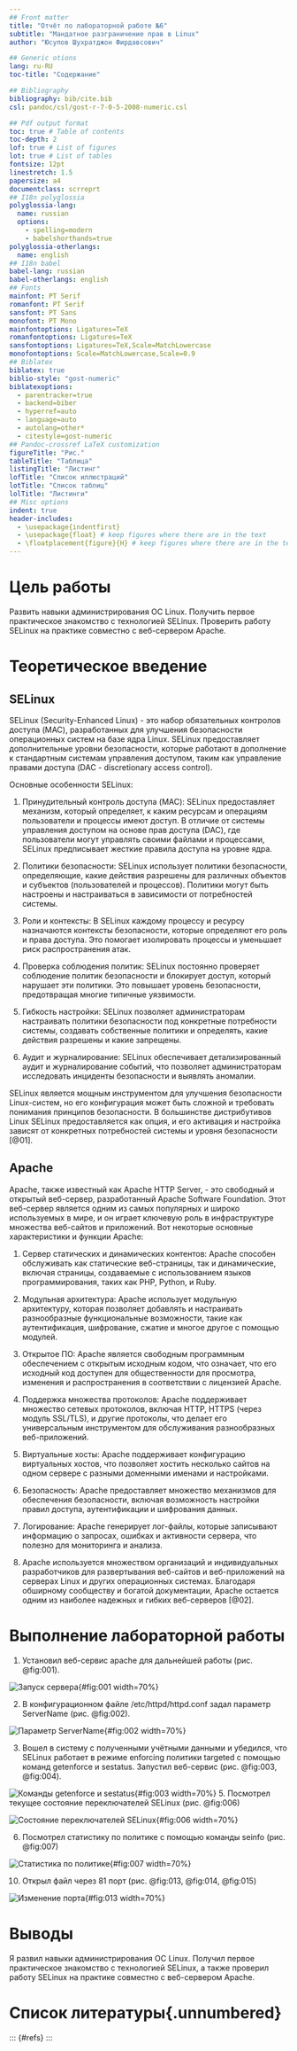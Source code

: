 ```yaml
---
## Front matter
title: "Отчёт по лабораторной работе №6"
subtitle: "Мандатное разграничение прав в Linux"
author: "Юсупов Шухратджон Фирдавсович"

## Generic otions
lang: ru-RU
toc-title: "Содержание"

## Bibliography
bibliography: bib/cite.bib
csl: pandoc/csl/gost-r-7-0-5-2008-numeric.csl

## Pdf output format
toc: true # Table of contents
toc-depth: 2
lof: true # List of figures
lot: true # List of tables
fontsize: 12pt
linestretch: 1.5
papersize: a4
documentclass: scrreprt
## I18n polyglossia
polyglossia-lang:
  name: russian
  options:
	- spelling=modern
	- babelshorthands=true
polyglossia-otherlangs:
  name: english
## I18n babel
babel-lang: russian
babel-otherlangs: english
## Fonts
mainfont: PT Serif
romanfont: PT Serif
sansfont: PT Sans
monofont: PT Mono
mainfontoptions: Ligatures=TeX
romanfontoptions: Ligatures=TeX
sansfontoptions: Ligatures=TeX,Scale=MatchLowercase
monofontoptions: Scale=MatchLowercase,Scale=0.9
## Biblatex
biblatex: true
biblio-style: "gost-numeric"
biblatexoptions:
  - parentracker=true
  - backend=biber
  - hyperref=auto
  - language=auto
  - autolang=other*
  - citestyle=gost-numeric
## Pandoc-crossref LaTeX customization
figureTitle: "Рис."
tableTitle: "Таблица"
listingTitle: "Листинг"
lofTitle: "Список иллюстраций"
lotTitle: "Список таблиц"
lolTitle: "Листинги"
## Misc options
indent: true
header-includes:
  - \usepackage{indentfirst}
  - \usepackage{float} # keep figures where there are in the text
  - \floatplacement{figure}{H} # keep figures where there are in the text
---
```


# Цель работы

Развить навыки администрирования ОС Linux. Получить первое практическое знакомство с технологией SELinux.
Проверить работу SELinux на практике совместно с веб-сервером Apache.


# Теоретическое введение

## SELinux
SELinux (Security-Enhanced Linux) - это набор обязательных контролов доступа (MAC), разработанных для улучшения безопасности операционных систем на базе ядра Linux. SELinux предоставляет дополнительные уровни безопасности, которые работают в дополнение к стандартным системам управления доступом, таким как управление правами доступа (DAC - discretionary access control).

Основные особенности SELinux:

1. Принудительный контроль доступа (MAC): SELinux предоставляет механизм, который определяет, к каким ресурсам и операциям пользователи и процессы имеют доступ. В отличие от системы управления доступом на основе прав доступа (DAC), где пользователи могут управлять своими файлами и процессами, SELinux предписывает жесткие правила доступа на уровне ядра.

2. Политики безопасности: SELinux использует политики безопасности, определяющие, какие действия разрешены для различных объектов и субъектов (пользователей и процессов). Политики могут быть настроены и настраиваться в зависимости от потребностей системы.

3. Роли и контексты: В SELinux каждому процессу и ресурсу назначаются контексты безопасности, которые определяют его роль и права доступа. Это помогает изолировать процессы и уменьшает риск распространения атак.

4. Проверка соблюдения политик: SELinux постоянно проверяет соблюдение политик безопасности и блокирует доступ, который нарушает эти политики. Это повышает уровень безопасности, предотвращая многие типичные уязвимости.

5. Гибкость настройки: SELinux позволяет администраторам настраивать политики безопасности под конкретные потребности системы, создавать собственные политики и определять, какие действия разрешены и какие запрещены.

6. Аудит и журналирование: SELinux обеспечивает детализированный аудит и журналирование событий, что позволяет администраторам исследовать инциденты безопасности и выявлять аномалии.

SELinux является мощным инструментом для улучшения безопасности Linux-систем, но его конфигурация может быть сложной и требовать понимания принципов безопасности. В большинстве дистрибутивов Linux SELinux предоставляется как опция, и его активация и настройка зависят от конкретных потребностей системы и уровня безопасности [@01].

## Apache

Apache, также известный как Apache HTTP Server, - это свободный и открытый веб-сервер, разработанный Apache Software Foundation. Этот веб-сервер является одним из самых популярных и широко используемых в мире, и он играет ключевую роль в инфраструктуре множества веб-сайтов и приложений. Вот некоторые основные характеристики и функции Apache:

1. Сервер статических и динамических контентов: Apache способен обслуживать как статические веб-страницы, так и динамические, включая страницы, создаваемые с использованием языков программирования, таких как PHP, Python, и Ruby.

2. Модульная архитектура: Apache использует модульную архитектуру, которая позволяет добавлять и настраивать разнообразные функциональные возможности, такие как аутентификация, шифрование, сжатие и многое другое с помощью модулей.

3. Открытое ПО: Apache является свободным программным обеспечением с открытым исходным кодом, что означает, что его исходный код доступен для общественности для просмотра, изменения и распространения в соответствии с лицензией Apache.

4. Поддержка множества протоколов: Apache поддерживает множество сетевых протоколов, включая HTTP, HTTPS (через модуль SSL/TLS), и другие протоколы, что делает его универсальным инструментом для обслуживания разнообразных веб-приложений.

5. Виртуальные хосты: Apache поддерживает конфигурацию виртуальных хостов, что позволяет хостить несколько сайтов на одном сервере с разными доменными именами и настройками.

6. Безопасность: Apache предоставляет множество механизмов для обеспечения безопасности, включая возможность настройки правил доступа, аутентификации и шифрования данных.

7. Логирование: Apache генерирует лог-файлы, которые записывают информацию о запросах, ошибках и активности сервера, что полезно для мониторинга и анализа.

8. Apache используется множеством организаций и индивидуальных разработчиков для развертывания веб-сайтов и веб-приложений на серверах Linux и других операционных системах. Благодаря обширному сообществу и богатой документации, Apache остается одним из наиболее надежных и гибких веб-серверов [@02].

# Выполнение лабораторной работы

1. Установил веб-сервис apache для дальнейшей работы (рис. @fig:001).

![Запуск сервера](image01.png){#fig:001 width=70%}

2. В конфигурационном файле /etc/httpd/httpd.conf задал параметр ServerName (рис. @fig:002).

![Параметр ServerName](image02.png){#fig:002 width=70%}

3. Вошел в систему с полученными учётными данными и убедился, что
SELinux работает в режиме enforcing политики targeted с помощью команд getenforce и sestatus. Запустил веб-сервис (рис. @fig:003, @fig:004). 

![Команды getenforce и sestatus](image03.png){#fig:003 width=70%}
5. Посмотрел текущее состояние переключателей SELinux (рис. @fig:006)

![Cостояние переключателей SELinux](image06.png){#fig:006 width=70%}

6. Посмотрел статистику по политике с помощью команды seinfo (рис. @fig:007)

![Статистика по политике](image/l6_7.png){#fig:007 width=70%}

10. Открыл файл через 81 порт (рис. @fig:013, @fig:014, @fig:015)

![Изменение порта](image13.png){#fig:013 width=70%}

# Выводы

Я развил навыки администрирования ОС Linux. Получил первое практическое знакомство с технологией SELinux, а также проверил работу SELinux на практике совместно с веб-сервером Apache.

# Список литературы{.unnumbered}

::: {#refs}
:::
